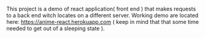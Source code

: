 This project is a demo of  react application( front end ) that makes requests to a back end witch locates on a different server.
Working demo are located here: https://anime-react.herokuapp.com ( keep in mind that that some time needed to get out of a sleeping state ).


